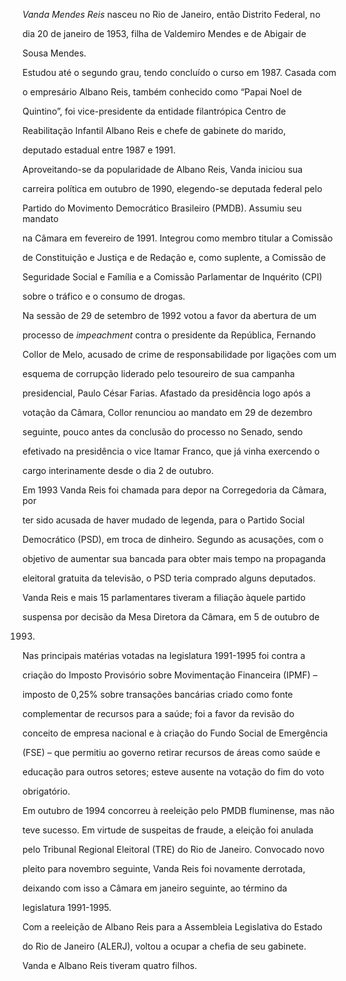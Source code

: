 

*Vanda Mendes Reis* nasceu no Rio de Janeiro, então Distrito Federal, no

dia 20 de janeiro de 1953, filha de Valdemiro Mendes e de Abigair de

Sousa Mendes.



Estudou até o segundo grau, tendo concluído o curso em 1987. Casada com

o empresário Albano Reis, também conhecido como “Papai Noel de

Quintino”, foi vice-presidente da entidade filantrópica Centro de

Reabilitação Infantil Albano Reis e chefe de gabinete do marido,

deputado estadual entre 1987 e 1991.



Aproveitando-se da popularidade de Albano Reis, Vanda iniciou sua

carreira política em outubro de 1990, elegendo-se deputada federal pelo

Partido do Movimento Democrático Brasileiro (PMDB). Assumiu seu mandato

na Câmara em fevereiro de 1991. Integrou como membro titular a Comissão

de Constituição e Justiça e de Redação e, como suplente, a Comissão de

Seguridade Social e Família e a Comissão Parlamentar de Inquérito (CPI)

sobre o tráfico e o consumo de drogas.



Na sessão de 29 de setembro de 1992 votou a favor da abertura de um

processo de *impeachment* contra o presidente da República, Fernando

Collor de Melo, acusado de crime de responsabilidade por ligações com um

esquema de corrupção liderado pelo tesoureiro de sua campanha

presidencial, Paulo César Farias. Afastado da presidência logo após a

votação da Câmara, Collor renunciou ao mandato em 29 de dezembro

seguinte, pouco antes da conclusão do processo no Senado, sendo

efetivado na presidência o vice Itamar Franco, que já vinha exercendo o

cargo interinamente desde o dia 2 de outubro.



Em 1993 Vanda Reis foi chamada para depor na Corregedoria da Câmara, por

ter sido acusada de haver mudado de legenda, para o Partido Social

Democrático (PSD), em troca de dinheiro. Segundo as acusações, com o

objetivo de aumentar sua bancada para obter mais tempo na propaganda

eleitoral gratuita da televisão, o PSD teria comprado alguns deputados.

Vanda Reis e mais 15 parlamentares tiveram a filiação àquele partido

suspensa por decisão da Mesa Diretora da Câmara, em 5 de outubro de

1993.



Nas principais matérias votadas na legislatura 1991-1995 foi contra a

criação do Imposto Provisório sobre Movimentação Financeira (IPMF) –

imposto de 0,25% sobre transações bancárias criado como fonte

complementar de recursos para a saúde; foi a favor da revisão do

conceito de empresa nacional e à criação do Fundo Social de Emergência

(FSE) – que permitiu ao governo retirar recursos de áreas como saúde e

educação para outros setores; esteve ausente na votação do fim do voto

obrigatório.



Em outubro de 1994 concorreu à reeleição pelo PMDB fluminense, mas não

teve sucesso. Em virtude de suspeitas de fraude, a eleição foi anulada

pelo Tribunal Regional Eleitoral (TRE) do Rio de Janeiro. Convocado novo

pleito para novembro seguinte, Vanda Reis foi novamente derrotada,

deixando com isso a Câmara em janeiro seguinte, ao término da

legislatura 1991-1995.



Com a reeleição de Albano Reis para a Assembleia Legislativa do Estado

do Rio de Janeiro (ALERJ), voltou a ocupar a chefia de seu gabinete.



Vanda e Albano Reis tiveram quatro filhos.



